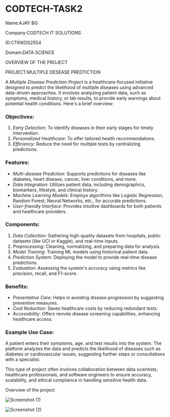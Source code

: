 # CODTECH-TASK2

Name:AJAY BG

Company:CODTECH IT SOLUTIONS

ID:CT6WDS2554

Domain:DATA SCIENCE



OVERVIEW OF THE PROJECT


PROJECT:MULTIPLE DESEASE PREDTICTION



A *Multiple Disease Prediction Project* is a healthcare-focused initiative designed to predict the likelihood of multiple diseases using advanced data-driven approaches. It involves analyzing patient data, such as symptoms, medical history, or lab results, to provide early warnings about potential health conditions. Here's a brief overview:

### Objectives:
1. *Early Detection*: To identify diseases in their early stages for timely intervention.
2. *Personalized Healthcare*: To offer tailored health recommendations.
3. *Efficiency*: Reduce the need for multiple tests by centralizing predictions.

### Features:
- *Multi-disease Prediction*: Supports predictions for diseases like diabetes, heart disease, cancer, liver conditions, and more.
- *Data Integration*: Utilizes patient data, including demographics, biomarkers, lifestyle, and clinical history.
- *Machine Learning Models*: Employs algorithms like Logistic Regression, Random Forest, Neural Networks, etc., for accurate predictions.
- *User-friendly Interface*: Provides intuitive dashboards for both patients and healthcare providers.

### Components:
1. *Data Collection*: Gathering high-quality datasets from hospitals, public datasets (like UCI or Kaggle), and real-time inputs.
2. *Preprocessing*: Cleaning, normalizing, and preparing data for analysis.
3. *Model Training*: Training ML models using historical patient data.
4. *Prediction System*: Deploying the model to provide real-time disease predictions.
5. *Evaluation*: Assessing the system's accuracy using metrics like precision, recall, and F1-score.

### Benefits:
- *Preventative Care*: Helps in avoiding disease progression by suggesting preventive measures.
- *Cost Reduction*: Saves healthcare costs by reducing redundant tests.
- *Accessibility*: Offers remote disease screening capabilities, enhancing healthcare access.

### Example Use Case:
A patient enters their symptoms, age, and test results into the system. The platform analyzes the data and predicts the likelihood of diseases such as diabetes or cardiovascular issues, suggesting further steps or consultations with a specialist.

This type of project often involves collaboration between data scientists, healthcare professionals, and software engineers to ensure accuracy, scalability, and ethical compliance in handling sensitive health data.





Overview of the project


![Screenshot (1)](https://github.com/user-attachments/assets/7732e72f-175f-4a95-aafe-a4d555cf68e9)





![Screenshot (2)](https://github.com/user-attachments/assets/4385b1f5-b677-4104-8a22-3be1e46076f4)




